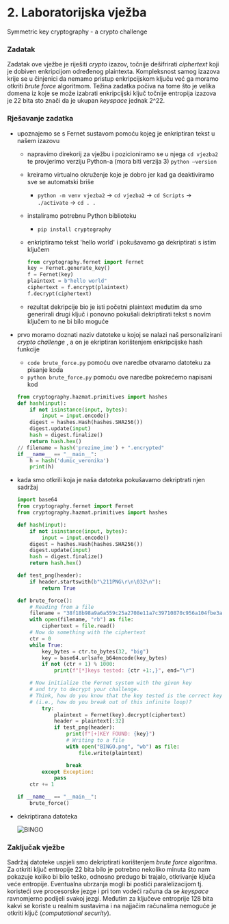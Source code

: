 # 2. Laboratorijska vježba

Symmetric key cryptography - a crypto challenge

### Zadatak

Zadatak ove vježbe je riješiti *crypto* izazov, točnije dešifrirati *ciphertext* koji je dobiven enkripcijom određenog plaintexta. Kompleksnost samog izazova krije se u činjenici da nemamo pristup enkripcijskom ključu već ga moramo otkriti *brute force* algoritmom. Težina zadatka počiva na tome što je velika domena iz koje se može izabrati enkripcijski ključ točnije entropija izazova je 22 bita sto znači da je ukupan *keyspace* jednak 2^22.

### Rješavanje zadatka

- upoznajemo se s Fernet sustavom pomoću kojeg je enkriptiran tekst u našem izazovu
    - napravimo direkorij za vježbu i pozicioniramo se u njega `cd vjezba2`  te provjerimo verziju Python-a (mora biti verzija 3) `python —version`
    - kreiramo virtualno okruženje koje je dobro jer kad ga deaktiviramo sve se automatski briše
        - `python -m venv vjezba2` → `cd vjezba2` → `cd Scripts` → `./activate` → `cd . .`
    - instaliramo potrebnu Python biblioteku
        - `pip install cryptography`
    - enkriptiramo tekst 'hello world' i pokušavamo ga dekriptirati s istim ključem
        
        ```python
        from cryptography.fernet import Fernet
        key = Fernet.generate_key()
        f = Fernet(key)
        plaintext = b"hello world"
        ciphertext = f.encrypt(plaintext)
        f.decrypt(ciphertext)
        ```
        
    - rezultat dekripcije bio je isti početni plaintext međutim da smo generirali drugi ključ i ponovno pokušali dekriptirati tekst s novim ključem to ne bi bilo moguće
- prvo moramo doznati naziv datoteke u kojoj se nalazi naš personalizirani *crypto challenge* , a on je ekriptiran korištenjem enkripcijske hash funkcije
    - `code brute_force.py` pomoću ove naredbe otvaramo datoteku za pisanje koda
    - `python brute_force.py` pomoću ove naredbe pokrećemo napisani kod
    
    ```python
    from cryptography.hazmat.primitives import hashes
    def hash(input):
    	if not isinstance(input, bytes):
    		input = input.encode()
    	digest = hashes.Hash(hashes.SHA256())
    	digest.update(input)
    	hash = digest.finalize()
    	return hash.hex()
    // filename = hash('prezime_ime') + ".encrypted"
    if __name__ == "__main__":
    	h = hash('dumic_veronika')
    	print(h)
    ```
    
- kada smo otkrili koja je naša datoteka pokušavamo dekriptrati njen sadržaj
    
    ```python
    import base64
    from cryptography.fernet import Fernet
    from cryptography.hazmat.primitives import hashes
    
    def hash(input):
    	if not isinstance(input, bytes):
    		input = input.encode()
    	digest = hashes.Hash(hashes.SHA256())
    	digest.update(input)
    	hash = digest.finalize()
    	return hash.hex()
    
    def test_png(header):
    	if header.startswith(b"\211PNG\r\n\032\n"):
    		return True
    
    def brute_force():
    	# Reading from a file
    	filename = "38f18b98a9a6a559c25a2708e11a7c39710870c956a104fbe3a070e40118aacf.encrypted"
    	with open(filename, "rb") as file:
    		ciphertext = file.read()
    	# Now do something with the ciphertext
    	ctr = 0
    	while True:
    		key_bytes = ctr.to_bytes(32, "big")
    		key = base64.urlsafe_b64encode(key_bytes)
    		if not (ctr + 1) % 1000:
    			print(f"[*]keys tested: {ctr +1:,}", end="\r")
    
    	# Now initialize the Fernet system with the given key
    	# and try to decrypt your challenge.
    	# Think, how do you know that the key tested is the correct key
    	# (i.e., how do you break out of this infinite loop)?
    		try:
    			plaintext = Fernet(key).decrypt(ciphertext)
    			header = plaintext[:32]
    			if test_png(header):
    				print(f"[+]KEY FOUND: {key}")
    				# Writing to a file
    				with open("BINGO.png", "wb") as file:
    					file.write(plaintext)

    				break
    		except Exception:
    			pass
    	ctr += 1
    
    if __name__ == "__main__":
    	brute_force()
    ```
    
- dekriptirana datoteka
    
    ![BINGO](https://user-images.githubusercontent.com/73183552/140810330-d40397e2-2641-492f-b463-05b4a6bc5365.png)
    

### Zaključak vježbe

Sadržaj datoteke uspjeli smo dekriptirati korištenjem *brute force* algoritma. Za otkriti ključ entropije 22 bita bilo je potrebno nekoliko minuta što nam pokazuje koliko bi bilo teško, odnosno predugo bi trajalo, otkrivanje ključa veće entropije. Eventualna ubrzanja mogli bi postići paralelizacijom tj. koristeći sve procesorske jezge i pri tom vodeći računa da se *keyspace* ravnomjerno podijeli svakoj jezgi. Međutim za ključeve entroprije 128 bita kakvi se koriste u realnim sustavima i na najjačim računalima nemoguće je otkriti ključ (*computational security*).
